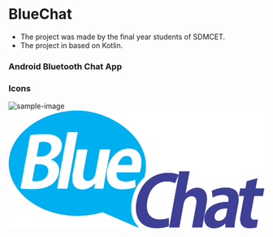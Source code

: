# BlueChat
* The project was made by the final year students of SDMCET. 
* The project in based on Kotlin.


### Android Bluetooth Chat App

### Icons
![sample-image](/images/bluechat_icon-removebg-preview.png)
![sample-image](/image/logo-largeC.png)
